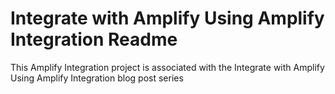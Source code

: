 # Integrate with Amplify Using Amplify Integration Readme

This Amplify Integration project is associated with the Integrate with Amplify Using Amplify Integration blog post series
